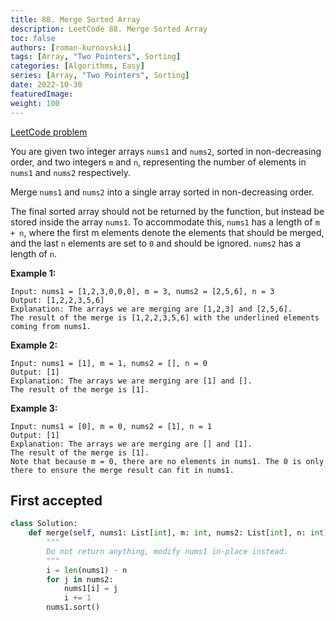 ```yaml
---
title: 88. Merge Sorted Array
description: LeetCode 88. Merge Sorted Array
toc: false
authors: [roman-kurnovskii]
tags: [Array, "Two Pointers", Sorting]
categories: [Algorithms, Easy]
series: [Array, "Two Pointers", Sorting]
date: 2022-10-30
featuredImage:
weight: 100
---
```


[LeetCode problem](https://leetcode.com/problems/merge-sorted-array/)

You are given two integer arrays `nums1` and `nums2`, sorted in non-decreasing order, and two integers `m` and `n`, representing the number of elements in `nums1` and `nums2` respectively.

Merge `nums1` and `nums2` into a single array sorted in non-decreasing order.

The final sorted array should not be returned by the function, but instead be stored inside the array `nums1`. To accommodate this, `nums1` has a length of `m + n`, where the first m elements denote the elements that should be merged, and the last `n` elements are set to `0` and should be ignored. `nums2` has a length of `n`.

**Example 1:**

    Input: nums1 = [1,2,3,0,0,0], m = 3, nums2 = [2,5,6], n = 3
    Output: [1,2,2,3,5,6]
    Explanation: The arrays we are merging are [1,2,3] and [2,5,6].
    The result of the merge is [1,2,2,3,5,6] with the underlined elements coming from nums1.

**Example 2:**

    Input: nums1 = [1], m = 1, nums2 = [], n = 0
    Output: [1]
    Explanation: The arrays we are merging are [1] and [].
    The result of the merge is [1].

**Example 3:**

    Input: nums1 = [0], m = 0, nums2 = [1], n = 1
    Output: [1]
    Explanation: The arrays we are merging are [] and [1].
    The result of the merge is [1].
    Note that because m = 0, there are no elements in nums1. The 0 is only there to ensure the merge result can fit in nums1.

## First accepted

```python
class Solution:
    def merge(self, nums1: List[int], m: int, nums2: List[int], n: int) -> None:
        """
        Do not return anything, modify nums1 in-place instead.
        """
        i = len(nums1) - n
        for j in nums2:
            nums1[i] = j
            i += 1
        nums1.sort()
```

